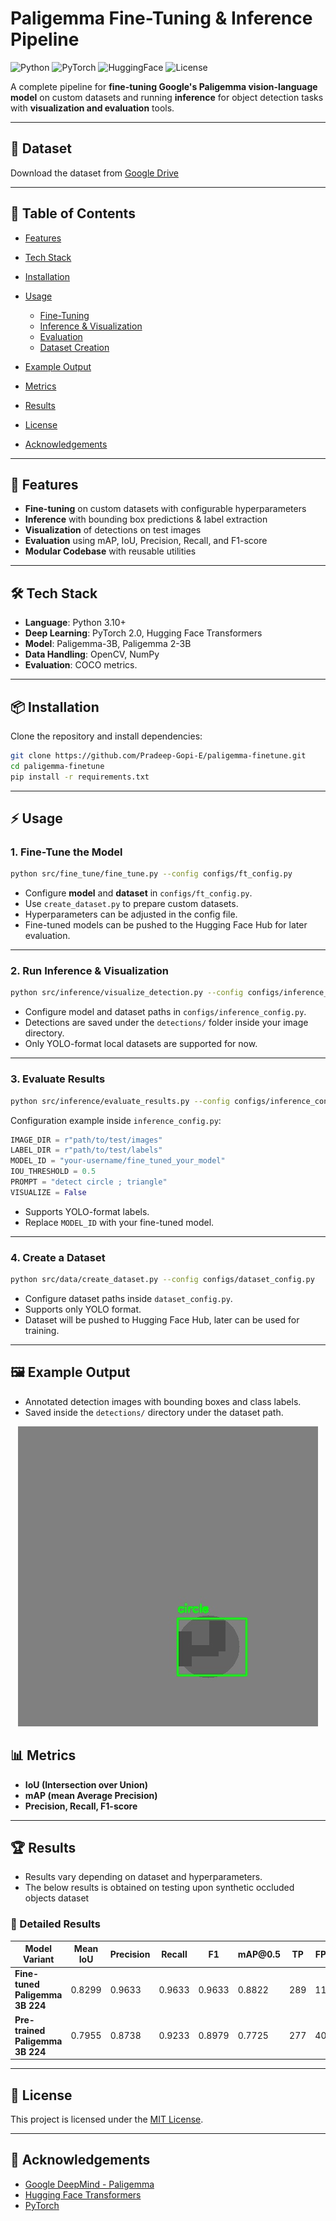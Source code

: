 # Paligemma Fine-Tuning & Inference Pipeline

![Python](https://img.shields.io/badge/python-3.10+-blue.svg)
![PyTorch](https://img.shields.io/badge/PyTorch-2.0+-red.svg)
![HuggingFace](https://img.shields.io/badge/🤗-Transformers-orange.svg)
![License](https://img.shields.io/badge/License-MIT-green.svg)

A complete pipeline for **fine-tuning Google's Paligemma vision-language model** on custom datasets and running **inference** for object detection tasks with **visualization and evaluation** tools.

---
## 📁 Dataset

Download the dataset from [Google Drive](https://drive.google.com/file/d/1-g0J70kxZpyRyWOdiChtJMPnYg5ag2gz/view?usp=drive_link)

---
## 📑 Table of Contents

* [Features](#-features)
* [Tech Stack](#-tech-stack)
* [Installation](#-installation)
* [Usage](#-usage)

  * [Fine-Tuning](#1-fine-tune-the-model)
  * [Inference & Visualization](#2-run-inference--visualization)
  * [Evaluation](#3-evaluate-results)
  * [Dataset Creation](#4-create-a-dataset)
* [Example Output](#-example-output)
* [Metrics](#-metrics)
* [Results](#-results)
* [License](#-license)
* [Acknowledgements](#-acknowledgements)

---

## 🚀 Features

* **Fine-tuning** on custom datasets with configurable hyperparameters
* **Inference** with bounding box predictions & label extraction
* **Visualization** of detections on test images
* **Evaluation** using mAP, IoU, Precision, Recall, and F1-score
* **Modular Codebase** with reusable utilities

---

## 🛠️ Tech Stack

* **Language**: Python 3.10+
* **Deep Learning**: PyTorch 2.0, Hugging Face Transformers
* **Model**: Paligemma-3B, Paligemma 2-3B
* **Data Handling**: OpenCV, NumPy
* **Evaluation**: COCO metrics.

---

## 📦 Installation

Clone the repository and install dependencies:

```bash
git clone https://github.com/Pradeep-Gopi-E/paligemma-finetune.git
cd paligemma-finetune
pip install -r requirements.txt
```

---

## ⚡ Usage

### 1. Fine-Tune the Model

```bash
python src/fine_tune/fine_tune.py --config configs/ft_config.py
```

* Configure **model** and **dataset** in `configs/ft_config.py`.
* Use `create_dataset.py` to prepare custom datasets.
* Hyperparameters can be adjusted in the config file.
* Fine-tuned models can be pushed to the Hugging Face Hub for later evaluation.

---

### 2. Run Inference & Visualization

```bash
python src/inference/visualize_detection.py --config configs/inference_config.py
```

* Configure model and dataset paths in `configs/inference_config.py`.
* Detections are saved under the `detections/` folder inside your image directory.
* Only YOLO-format local datasets are supported for now.

---

### 3. Evaluate Results

```bash
python src/inference/evaluate_results.py --config configs/inference_config.py
```

Configuration example inside `inference_config.py`:

```python
IMAGE_DIR = r"path/to/test/images"
LABEL_DIR = r"path/to/test/labels"
MODEL_ID = "your-username/fine_tuned_your_model"
IOU_THRESHOLD = 0.5
PROMPT = "detect circle ; triangle"
VISUALIZE = False
```

* Supports YOLO-format labels.
* Replace `MODEL_ID` with your fine-tuned model.

---

### 4. Create a Dataset

```bash
python src/data/create_dataset.py --config configs/dataset_config.py
```

* Configure dataset paths inside `dataset_config.py`.
* Supports only YOLO format.
* Dataset will be pushed to Hugging Face Hub, later can be used for training.

---

## 🖼 Example Output

* Annotated detection images with bounding boxes and class labels.
* Saved inside the `detections/` directory under the dataset path.

 <p align="center">
  <img src="result.jpg"  alt="Example Detection" />
</p>

## 📊 Metrics

* **IoU (Intersection over Union)**
* **mAP (mean Average Precision)**
* **Precision, Recall, F1-score**

---

## 🏆 Results

* Results vary depending on dataset and hyperparameters.
* The below results is obtained on testing upon synthetic occluded objects dataset

### 🔹 Detailed Results

| Model Variant                    | Mean IoU | Precision | Recall | F1     | mAP\@0.5 | TP  | FP | FN |
| -------------------------------- | -------- | --------- | ------ | ------ | -------- | --- | -- | -- |
| **Fine-tuned Paligemma 3B 224**  | 0.8299   | 0.9633    | 0.9633 | 0.9633 | 0.8822   | 289 | 11 | 11 |
| **Pre-trained Paligemma 3B 224** | 0.7955   | 0.8738    | 0.9233 | 0.8979 | 0.7725   | 277 | 40 | 23 |

---

## 📜 License

This project is licensed under the [MIT License](LICENSE).

---

## 🙏 Acknowledgements

* [Google DeepMind - Paligemma](https://huggingface.co/google/paligemma-3b)
* [Hugging Face Transformers](https://huggingface.co/transformers/)
* [PyTorch](https://pytorch.org/)
